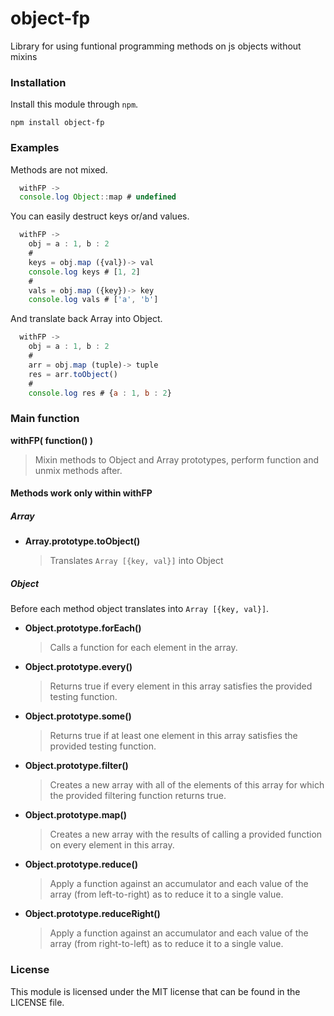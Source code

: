 object-fp
======

Library for using funtional programming methods on js objects without mixins

### Installation
Install this module through `npm`.
```
npm install object-fp
```

### Examples
Methods are not mixed.
```javascript
  withFP ->
  console.log Object::map # undefined
```
You can easily destruct keys or/and values.
```javascript
  withFP ->
    obj = a : 1, b : 2
    #
    keys = obj.map ({val})-> val
    console.log keys # [1, 2]
    #
    vals = obj.map ({key})-> key
    console.log vals # ['a', 'b']
```
And translate back Array into Object.
```javascript
  withFP ->
    obj = a : 1, b : 2
    #
    arr = obj.map (tuple)-> tuple
    res = arr.toObject()
    #
    console.log res # {a : 1, b : 2}
```

### Main function
**withFP( function() )**
  > Mixin methods to Object and Array prototypes, perform function and unmix methods after.

#### Methods work only within withFP

##### Array
- **Array.prototype.toObject()**
  > Translates `Array [{key, val}]` into Object

##### Object
  Before each method object translates into `Array [{key, val}]`.

- **Object.prototype.forEach()**
  > Calls a function for each element in the array.

- **Object.prototype.every()**
  > Returns true if every element in this array satisfies the provided testing function.

- **Object.prototype.some()**
  > Returns true if at least one element in this array satisfies the provided testing
function.

- **Object.prototype.filter()**
  > Creates a new array with all of the elements of this array for which the provided filtering function returns true.

- **Object.prototype.map()**
  > Creates a new array with the results of calling a provided function on every element in this array.

- **Object.prototype.reduce()**
  > Apply a function against an accumulator and each value of the array (from left-to-right) as to reduce it to a single value.

- **Object.prototype.reduceRight()**
  > Apply a function against an accumulator and each value of the array (from right-to-left) as to reduce it to a single value.

### License

This module is licensed under the MIT license that can be found in the LICENSE file.
